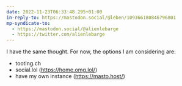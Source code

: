 ```yaml
---
date: 2022-11-23T06:33:48.295+01:00
in-reply-to: https://mastodon.social/@leben/109366180846796801
mp-syndicate-to:
  - https://mastodon.social/@alienlebarge
  - https://twitter.com/alienlebarge
---
```

I have the same thought. For now, the options I am considering are:
- tooting.ch
- social.lol (https://home.omg.lol/)
- have my own instance (https://masto.host/)
